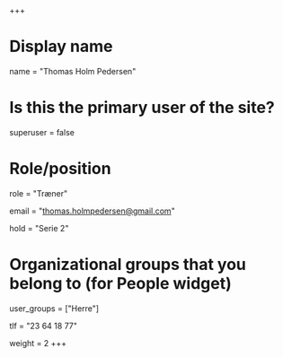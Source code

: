 +++
# Display name
name = "Thomas Holm Pedersen"

# Is this the primary user of the site?
superuser = false

# Role/position
role = "Træner"

email = "thomas.holmpedersen@gmail.com"

hold = "Serie 2"

# Organizational groups that you belong to (for People widget)
user_groups = ["Herre"]

tlf = "23 64 18 77"

weight = 2
+++
